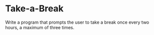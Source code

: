 # Take-a-Break
Write a program that prompts the user to take a break once every two hours, a maximum of three times.
